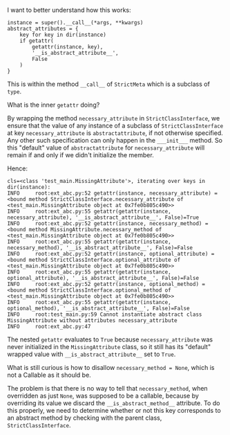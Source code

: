 I want to better understand how this works:


```
instance = super().__call__(*args, **kwargs)
abstract_attributes = {
    key for key in dir(instance)
    if getattr(
        getattr(instance, key),
        '__is_abstract_attribute__',
        False
    )
}
```

This is within the method ```__call__``` of ```StrictMeta``` which is a subclass of ```type```.

What is the inner ```getattr``` doing? 

By wrapping the method ```necessary_attribute``` in ```StrictClassInterface```, we ensure that the value of any instance of a subclass of ```StrictClassInterface``` at key ```necessary_attribute``` is  ```abstractattribute```, if not otherwise specified. Any other such specification can only happen in the ```___init___``` method. So this "default" value of ```abstractattribute``` for ```necessary_attribute``` will remain if and only if we didn't initialize the member. 

Hence:
```
cls=<class 'test_main.MissingAttribute'>, iterating over keys in dir(instance):
INFO     root:ext_abc.py:52 getattr(instance, necessary_attribute) = <bound method StrictClassInterface.necessary_attribute of <test_main.MissingAttribute object at 0x7fe0b805c490>>
INFO     root:ext_abc.py:55 getattr(getattr(instance, necessary_attribute), '__is_abstract_attribute__', False)=True
INFO     root:ext_abc.py:52 getattr(instance, necessary_method) = <bound method MissingAttribute.necessary_method of <test_main.MissingAttribute object at 0x7fe0b805c490>>
INFO     root:ext_abc.py:55 getattr(getattr(instance, necessary_method), '__is_abstract_attribute__', False)=False
INFO     root:ext_abc.py:52 getattr(instance, optional_attribute) = <bound method StrictClassInterface.optional_attribute of <test_main.MissingAttribute object at 0x7fe0b805c490>>
INFO     root:ext_abc.py:55 getattr(getattr(instance, optional_attribute), '__is_abstract_attribute__', False)=False
INFO     root:ext_abc.py:52 getattr(instance, optional_method) = <bound method StrictClassInterface.optional_method of <test_main.MissingAttribute object at 0x7fe0b805c490>>
INFO     root:ext_abc.py:55 getattr(getattr(instance, optional_method), '__is_abstract_attribute__', False)=False
INFO     root:test_main.py:59 Cannot instantiate abstract class MissingAttribute without attributes necessary_attribute
INFO     root:ext_abc.py:47 
```
The nested ```getattr``` evaluates to ```True``` because ```necessary_attribute``` was never initialized in the ```MissingAttribute``` class, so it still has its "default" wrapped value with ```__is_abstract_attribute__``` set to ```True```.

What is still curious is how to disallow ```necessary_method = None```, which is not a Callable as it should be.

The problem is that there is no way to tell that ```necessary_method```, when overridden as just ```None```, was supposed to be a callable, because by overriding its value we discard the ```__is_abstract_method__``` attribute. To do this properly, we need to determine whether or not this key corresponds to an abstract method by checking with the parent class, ```StrictClassInterface```.
